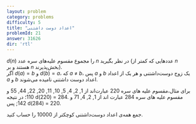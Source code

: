 ```yaml
---
layout: problem
category: problems
difficulty: 5
title: "اعداد دوست داشتنی"
problemId: 21
answer: 31626
dir: 'rtl'
---
```

$d(n)$ را مجموع مقسوم علیه‌های  سره عدد $n$ در نظر بگیرید (عددهایی که کمتر از $n$ هستند و بر $n$ بخش‌پذیرند).  
 اگر $d(a) = b$ و $d(b) = a$، که *a* ≠ *b*، پس *a* و *b* یک زوج دوست‌داشتنی و هر یک از اعداد *a* و *b* اعداد دوست داشتنی نامیده می‌شوند.

برای مثال،مقسوم علیه های سره  220 عبارت‌اند از 1, 2, 4, 5, 10, 11, 20, 22, 44, 55 و 110؛ در نتیجه d(220) = 284. مقسوم علیه های سره  284 عبارت اند از 1, 2, 4, 71 و 142; پس d(284) = 220.

جمع همه‌ی اعداد دوست‌داشتنی کوچکتر از 10000 را حساب کنید.
